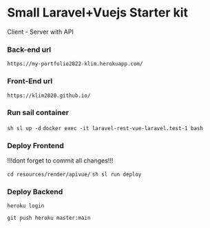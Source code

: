 # Small Laravel+Vuejs Starter kit

Client - Server with API 

### Back-end url

```https://my-portfolio2022-klim.herokuapp.com/```

### Front-End url

```https://klim2020.github.io/```

### Run sail container
```sh sl up -d```
```docker exec -it laravel-rest-vue-laravel.test-1 bash```

### Deploy Frontend

!!!dont forget to commit all changes!!!

```cd resources/render/apivue/```
```sh sl run deploy```

### Deploy Backend

```heroku login```

```git push heroku master:main```

